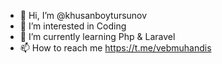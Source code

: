 - 👋 Hi, I’m @khusanboytursunov
- 👀 I’m interested in Coding
- 🌱 I’m currently learning Php & Laravel
- 📫 How to reach me https://t.me/vebmuhandis

<!---
khusanboytursunov/khusanboytursunov is a ✨ special ✨ repository because its `README.md` (this file) appears on your GitHub profile.
You can click the Preview link to take a look at your changes.
--->
